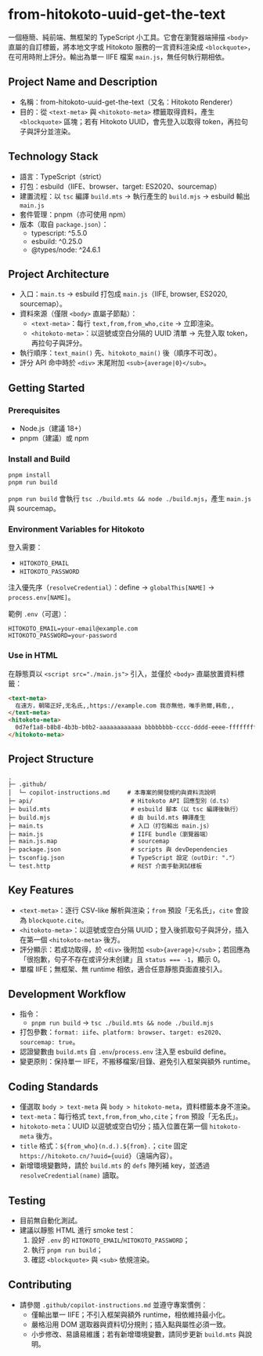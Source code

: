 # from-hitokoto-uuid-get-the-text

一個極簡、純前端、無框架的 TypeScript 小工具。它會在瀏覽器端掃描 `<body>` 直屬的自訂標籤，將本地文字或 Hitokoto 服務的一言資料渲染成 `<blockquote>`，在可用時附上評分。輸出為單一 IIFE 檔案 `main.js`，無任何執行期相依。

## Project Name and Description

- 名稱：from-hitokoto-uuid-get-the-text（又名：Hitokoto Renderer）
- 目的：從 `<text-meta>` 與 `<hitokoto-meta>` 標籤取得資料，產生 `<blockquote>` 區塊；若有 Hitokoto UUID，會先登入以取得 token，再拉句子與評分並渲染。

## Technology Stack

- 語言：TypeScript（strict）
- 打包：esbuild（IIFE、browser、target: ES2020、sourcemap）
- 建置流程：以 `tsc` 編譯 `build.mts` → 執行產生的 `build.mjs` → esbuild 輸出 `main.js`
- 套件管理：pnpm（亦可使用 npm）
- 版本（取自 `package.json`）：
  - typescript: ^5.5.0
  - esbuild: ^0.25.0
  - @types/node: ^24.6.1

## Project Architecture

- 入口：`main.ts` → esbuild 打包成 `main.js`（IIFE, browser, ES2020, sourcemap）。
- 資料來源（僅限 `<body>` 直屬子節點）：
  - `<text-meta>`：每行 `text,from,from_who,cite` → 立即渲染。
  - `<hitokoto-meta>`：以逗號或空白分隔的 UUID 清單 → 先登入取 token，再拉句子與評分。
- 執行順序：`text_main()` 先、`hitokoto_main()` 後（順序不可改）。
- 評分 API 命中時於 `<div>` 末尾附加 `<sub>{average|0}</sub>`。

## Getting Started

### Prerequisites

- Node.js（建議 18+）
- pnpm（建議）或 npm

### Install and Build

```powershell
pnpm install
pnpm run build
```

`pnpm run build` 會執行 `tsc ./build.mts && node ./build.mjs`，產生 `main.js` 與 sourcemap。

### Environment Variables for Hitokoto

登入需要：

- `HITOKOTO_EMAIL`
- `HITOKOTO_PASSWORD`

注入優先序（`resolveCredential`）：define → `globalThis[NAME]` → `process.env[NAME]`。

範例 `.env`（可選）：

```dotenv
HITOKOTO_EMAIL=your-email@example.com
HITOKOTO_PASSWORD=your-password
```

### Use in HTML

在靜態頁以 `<script src="./main.js">` 引入，並僅於 `<body>` 直屬放置資料標籤：

```html
<text-meta>
  在遠方，朝陽正好,无名氏,,https://example.com 我亦無他，唯手熟爾,韩愈,,
</text-meta>
<hitokoto-meta>
  0d7ef1a8-b8b8-4b3b-b0b2-aaaaaaaaaaaa bbbbbbbb-cccc-dddd-eeee-ffffffffffff
</hitokoto-meta>
```

## Project Structure

```text
.
├─ .github/
│  └─ copilot-instructions.md     # 本專案的開發規約與資料流說明
├─ api/                            # Hitokoto API 回應型別（d.ts）
├─ build.mts                       # esbuild 腳本（以 tsc 編譯後執行）
├─ build.mjs                       # 由 build.mts 轉譯產生
├─ main.ts                         # 入口（打包輸出 main.js）
├─ main.js                         # IIFE bundle（瀏覽器端）
├─ main.js.map                     # sourcemap
├─ package.json                    # scripts 與 devDependencies
├─ tsconfig.json                   # TypeScript 設定（outDir: "."）
└─ test.http                       # REST 介面手動測試樣板
```

## Key Features

- `<text-meta>`：逐行 CSV-like 解析與渲染；`from` 預設「无名氏」，`cite` 會設為 `blockquote.cite`。
- `<hitokoto-meta>`：以逗號或空白分隔 UUID；登入後抓取句子與評分，插入在第一個 `<hitokoto-meta>` 後方。
- 評分顯示：若成功取得，於 `<div>` 後附加 `<sub>{average}</sub>`；若回應為「很抱歉，句子不存在或评分未创建」且 `status === -1`，顯示 0。
- 單檔 IIFE；無框架、無 runtime 相依，適合任意靜態頁面直接引入。

## Development Workflow

- 指令：
  - `pnpm run build` → `tsc ./build.mts && node ./build.mjs`
- 打包參數：`format: iife`、`platform: browser`、`target: es2020`、`sourcemap: true`。
- 認證變數由 `build.mts` 自 `.env`/`process.env` 注入至 esbuild define。
- 變更原則：保持單一 IIFE，不搬移檔案/目錄、避免引入框架與額外 runtime。

## Coding Standards

- 僅選取 `body > text-meta` 與 `body > hitokoto-meta`，資料標籤本身不渲染。
- `text-meta`：每行格式 `text,from,from_who,cite`；`from` 預設「无名氏」。
- `hitokoto-meta`：UUID 以逗號或空白切分；插入位置在第一個 `hitokoto-meta` 後方。
- `title` 格式：`${from_who}(n.d.).${from}.`；`cite` 固定 `https://hitokoto.cn/?uuid={uuid}`（遠端內容）。
- 新增環境變數時，請於 `build.mts` 的 `defs` 陣列補 key，並透過 `resolveCredential(name)` 讀取。

## Testing

- 目前無自動化測試。
- 建議以靜態 HTML 進行 smoke test：
  1. 設好 `.env` 的 `HITOKOTO_EMAIL`/`HITOKOTO_PASSWORD`；
  2. 執行 `pnpm run build`；
  3. 確認 `<blockquote>` 與 `<sub>` 依規渲染。

## Contributing

- 請參閱 `.github/copilot-instructions.md` 並遵守專案慣例：
  - 僅輸出單一 IIFE；不引入框架與額外 runtime，相依維持最小化。
  - 嚴格沿用 DOM 選取器與資料切分規則；插入點與屬性必須一致。
  - 小步修改、易讀易維護；若有新增環境變數，請同步更新 `build.mts` 與說明。
